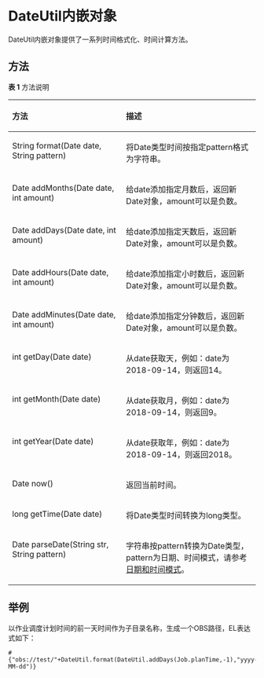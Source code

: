 # DateUtil内嵌对象<a name="dayu_01_0500"></a>

DateUtil内嵌对象提供了一系列时间格式化、时间计算方法。

## 方法<a name="zh-cn_topic_0132846499_section18841149151713"></a>

**表 1**  方法说明

<a name="zh-cn_topic_0132846499_table662281718176"></a>
<table><thead align="left"><tr id="zh-cn_topic_0132846499_row46221117141716"><th class="cellrowborder" valign="top" width="46%" id="mcps1.2.3.1.1"><p id="zh-cn_topic_0132846499_p462211713178"><a name="zh-cn_topic_0132846499_p462211713178"></a><a name="zh-cn_topic_0132846499_p462211713178"></a>方法</p>
</th>
<th class="cellrowborder" valign="top" width="54%" id="mcps1.2.3.1.2"><p id="zh-cn_topic_0132846499_p76223174172"><a name="zh-cn_topic_0132846499_p76223174172"></a><a name="zh-cn_topic_0132846499_p76223174172"></a>描述</p>
</th>
</tr>
</thead>
<tbody><tr id="zh-cn_topic_0132846499_row1362211771712"><td class="cellrowborder" valign="top" width="46%" headers="mcps1.2.3.1.1 "><p id="zh-cn_topic_0132846499_p1862213172179"><a name="zh-cn_topic_0132846499_p1862213172179"></a><a name="zh-cn_topic_0132846499_p1862213172179"></a>String format(Date date, String pattern)</p>
</td>
<td class="cellrowborder" valign="top" width="54%" headers="mcps1.2.3.1.2 "><p id="zh-cn_topic_0132846499_p76225177173"><a name="zh-cn_topic_0132846499_p76225177173"></a><a name="zh-cn_topic_0132846499_p76225177173"></a>将Date类型时间按指定pattern格式为字符串。</p>
</td>
</tr>
<tr id="zh-cn_topic_0132846499_row106221717141711"><td class="cellrowborder" valign="top" width="46%" headers="mcps1.2.3.1.1 "><p id="zh-cn_topic_0132846499_p962251761716"><a name="zh-cn_topic_0132846499_p962251761716"></a><a name="zh-cn_topic_0132846499_p962251761716"></a>Date addMonths(Date date, int amount)</p>
</td>
<td class="cellrowborder" valign="top" width="54%" headers="mcps1.2.3.1.2 "><p id="zh-cn_topic_0132846499_p1962281716170"><a name="zh-cn_topic_0132846499_p1962281716170"></a><a name="zh-cn_topic_0132846499_p1962281716170"></a>给date添加指定月数后，返回新Date对象，amount可以是负数。</p>
</td>
</tr>
<tr id="zh-cn_topic_0132846499_row962291716173"><td class="cellrowborder" valign="top" width="46%" headers="mcps1.2.3.1.1 "><p id="zh-cn_topic_0132846499_p36229173170"><a name="zh-cn_topic_0132846499_p36229173170"></a><a name="zh-cn_topic_0132846499_p36229173170"></a>Date addDays(Date date, int amount)</p>
</td>
<td class="cellrowborder" valign="top" width="54%" headers="mcps1.2.3.1.2 "><p id="zh-cn_topic_0132846499_p762291715173"><a name="zh-cn_topic_0132846499_p762291715173"></a><a name="zh-cn_topic_0132846499_p762291715173"></a>给date添加指定天数后，返回新Date对象，amount可以是负数。</p>
</td>
</tr>
<tr id="zh-cn_topic_0132846499_row4622317151718"><td class="cellrowborder" valign="top" width="46%" headers="mcps1.2.3.1.1 "><p id="zh-cn_topic_0132846499_p16226172179"><a name="zh-cn_topic_0132846499_p16226172179"></a><a name="zh-cn_topic_0132846499_p16226172179"></a>Date addHours(Date date, int amount)</p>
</td>
<td class="cellrowborder" valign="top" width="54%" headers="mcps1.2.3.1.2 "><p id="zh-cn_topic_0132846499_p206228179177"><a name="zh-cn_topic_0132846499_p206228179177"></a><a name="zh-cn_topic_0132846499_p206228179177"></a>给date添加指定小时数后，返回新Date对象，amount可以是负数。</p>
</td>
</tr>
<tr id="zh-cn_topic_0132846499_row2062217172171"><td class="cellrowborder" valign="top" width="46%" headers="mcps1.2.3.1.1 "><p id="zh-cn_topic_0132846499_p262271717175"><a name="zh-cn_topic_0132846499_p262271717175"></a><a name="zh-cn_topic_0132846499_p262271717175"></a>Date addMinutes(Date date, int amount)</p>
</td>
<td class="cellrowborder" valign="top" width="54%" headers="mcps1.2.3.1.2 "><p id="zh-cn_topic_0132846499_p162281781713"><a name="zh-cn_topic_0132846499_p162281781713"></a><a name="zh-cn_topic_0132846499_p162281781713"></a>给date添加指定分钟数后，返回新Date对象，amount可以是负数。</p>
</td>
</tr>
<tr id="zh-cn_topic_0132846499_row186221917161712"><td class="cellrowborder" valign="top" width="46%" headers="mcps1.2.3.1.1 "><p id="zh-cn_topic_0132846499_p1762211718175"><a name="zh-cn_topic_0132846499_p1762211718175"></a><a name="zh-cn_topic_0132846499_p1762211718175"></a>int getDay(Date date)</p>
</td>
<td class="cellrowborder" valign="top" width="54%" headers="mcps1.2.3.1.2 "><p id="zh-cn_topic_0132846499_p1862281719176"><a name="zh-cn_topic_0132846499_p1862281719176"></a><a name="zh-cn_topic_0132846499_p1862281719176"></a>从date获取天，例如：date为2018-09-14，则返回14。</p>
</td>
</tr>
<tr id="zh-cn_topic_0132846499_row152311126192317"><td class="cellrowborder" valign="top" width="46%" headers="mcps1.2.3.1.1 "><p id="zh-cn_topic_0132846499_p17246226152319"><a name="zh-cn_topic_0132846499_p17246226152319"></a><a name="zh-cn_topic_0132846499_p17246226152319"></a>int getMonth(Date date)</p>
</td>
<td class="cellrowborder" valign="top" width="54%" headers="mcps1.2.3.1.2 "><p id="zh-cn_topic_0132846499_p1624632642314"><a name="zh-cn_topic_0132846499_p1624632642314"></a><a name="zh-cn_topic_0132846499_p1624632642314"></a>从date获取月，例如：date为2018-09-14，则返回9。</p>
</td>
</tr>
<tr id="zh-cn_topic_0132846499_row136221917161712"><td class="cellrowborder" valign="top" width="46%" headers="mcps1.2.3.1.1 "><p id="zh-cn_topic_0132846499_p1622131710172"><a name="zh-cn_topic_0132846499_p1622131710172"></a><a name="zh-cn_topic_0132846499_p1622131710172"></a>int getYear(Date date)</p>
</td>
<td class="cellrowborder" valign="top" width="54%" headers="mcps1.2.3.1.2 "><p id="zh-cn_topic_0132846499_p1862214170171"><a name="zh-cn_topic_0132846499_p1862214170171"></a><a name="zh-cn_topic_0132846499_p1862214170171"></a>从date获取年，例如：date为2018-09-14，则返回2018。</p>
</td>
</tr>
<tr id="zh-cn_topic_0132846499_row453518713244"><td class="cellrowborder" valign="top" width="46%" headers="mcps1.2.3.1.1 "><p id="zh-cn_topic_0132846499_p453537132411"><a name="zh-cn_topic_0132846499_p453537132411"></a><a name="zh-cn_topic_0132846499_p453537132411"></a>Date now()</p>
</td>
<td class="cellrowborder" valign="top" width="54%" headers="mcps1.2.3.1.2 "><p id="zh-cn_topic_0132846499_p053597152414"><a name="zh-cn_topic_0132846499_p053597152414"></a><a name="zh-cn_topic_0132846499_p053597152414"></a>返回当前时间。</p>
</td>
</tr>
<tr id="zh-cn_topic_0132846499_row08793413247"><td class="cellrowborder" valign="top" width="46%" headers="mcps1.2.3.1.1 "><p id="zh-cn_topic_0132846499_p5879104152420"><a name="zh-cn_topic_0132846499_p5879104152420"></a><a name="zh-cn_topic_0132846499_p5879104152420"></a>long getTime(Date date)</p>
</td>
<td class="cellrowborder" valign="top" width="54%" headers="mcps1.2.3.1.2 "><p id="zh-cn_topic_0132846499_p987912482412"><a name="zh-cn_topic_0132846499_p987912482412"></a><a name="zh-cn_topic_0132846499_p987912482412"></a>将Date类型时间转换为long类型。</p>
</td>
</tr>
<tr id="zh-cn_topic_0132846499_row95165818237"><td class="cellrowborder" valign="top" width="46%" headers="mcps1.2.3.1.1 "><p id="zh-cn_topic_0132846499_p45155892313"><a name="zh-cn_topic_0132846499_p45155892313"></a><a name="zh-cn_topic_0132846499_p45155892313"></a>Date parseDate(String str, String pattern)</p>
</td>
<td class="cellrowborder" valign="top" width="54%" headers="mcps1.2.3.1.2 "><p id="zh-cn_topic_0132846499_p1251185852320"><a name="zh-cn_topic_0132846499_p1251185852320"></a><a name="zh-cn_topic_0132846499_p1251185852320"></a>字符串按pattern转换为Date类型，pattern为日期、时间模式，请参考<a href="日期和时间模式.md#dayu_01_0496">日期和时间模式</a>。</p>
</td>
</tr>
</tbody>
</table>

## 举例<a name="zh-cn_topic_0132846499_section4812102915281"></a>

以作业调度计划时间的前一天时间作为子目录名称，生成一个OBS路径，EL表达式如下：

```
#{"obs://test/"+DateUtil.format(DateUtil.addDays(Job.planTime,-1),"yyyy-MM-dd")}
```

